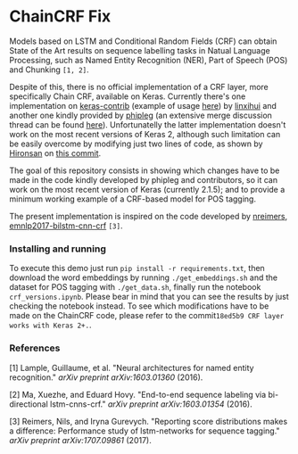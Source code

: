 # ChainCRF Fix

Models based on LSTM and Conditional Random Fields (CRF) can obtain State of the Art results on sequence labelling tasks in Natual Language Processing, such as Named Entity Recognition (NER), Part of Speech (POS) and Chunking `[1, 2]`.

Despite of this, there is no official implementation of a CRF layer, more specifically Chain CRF, available on Keras. Currently there's one implementation on [keras-contrib](https://github.com/keras-team/keras-contrib/blob/master/keras_contrib/layers/crf.py)  (example of usage [here](https://github.com/keras-team/keras-contrib/blob/master/examples/conll2000_chunking_crf.py)) by [linxihui](https://github.com/linxihui) and another one kindly provided by [phipleg](https://github.com/phipleg) (an extensive merge discussion thread can be found [here](https://github.com/keras-team/keras/issues/4090#issuecomment-374646730)). Unfortunatelly the latter implementation doesn't work on the most recent versions of Keras 2, although such limitation can be easily overcome by modifying just two lines of code, as shown by [Hironsan](https://github.com/Hironsan) on [this commit](https://github.com/Hironsan/anago/commit/febaa4757e0cf3a3dd51f93fe62f30d637e2afea).

The goal of this repository consists in showing which changes have to be made in the code kindly developed by phipleg and contributors, so it can work on the most recent version of Keras (currently 2.1.5); and to provide a minimum working example of a CRF-based model for POS tagging.

The present implementation is inspired on the code developed by [nreimers](https://github.com/nreimers), [emnlp2017-bilstm-cnn-crf](https://github.com/UKPLab/emnlp2017-bilstm-cnn-crf) `[3]`.



### Installing and running

To execute this demo just run `pip install -r requirements.txt`, then download the word embeddings by running `./get_embeddings.sh` and the dataset for POS tagging with `./get_data.sh`, finally run the notebook `crf_versions.ipynb`. Please bear in mind that you can see the results by just checking the notebook instead. To see which modifications have to be made on the ChainCRF code, please refer to the commit`18ed5b9 CRF layer works with Keras 2+.`.



### References

[1] Lample, Guillaume, et al. "Neural architectures for named entity recognition." *arXiv preprint arXiv:1603.01360* (2016).

[2] Ma, Xuezhe, and Eduard Hovy. "End-to-end sequence labeling via bi-directional lstm-cnns-crf." *arXiv preprint arXiv:1603.01354* (2016).

[3] Reimers, Nils, and Iryna Gurevych. "Reporting score distributions makes a difference: Performance study of lstm-networks for sequence tagging." *arXiv preprint arXiv:1707.09861* (2017).

